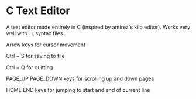 # C Text Editor

A text editor made entirely in C (inspired by antirez's kilo editor). Works very well with `.c` syntax files. 


Arrow keys for cursor movement 

Ctrl + S for saving to file 

Ctrl + Q for quitting 

PAGE_UP PAGE_DOWN keys for scrolling up and down pages 

HOME END keys for jumping to start and end of current line 

